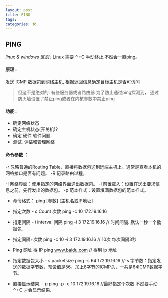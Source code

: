 ```yaml
---
layout: post
title: PING
tags: 
categories: 🛠
---
```


## PING 

*linux & windows 区别 :*
Linux 需要 ⌃+C 手动终止.不然会一直ping。

#### 原理 :

发送 ICMP 数据包到网络主机, 根据返回信息确定目标主机是否可访问
> 但这不是绝对的. 有些服务器或者路由器 为了防止通过ping探测到，
> 通过防火墙设置了禁止ping或者在内核参数中禁止ping

#### 功能 :

- 确定网络状态
- 确定主机状态(开关机)?
- 确定 硬件 软件问题.
- 测试. 评估和管理网络

#### 命令参数 ：

-r 忽略普通的Routing Table，直接将数据包送到远端主机上。通常是查看本机的网络接口是否有问题。
-R 记录路由过程。

-I 网络界面：使用指定的网络界面送出数据包。
-l 前置载入：设置在送出要求信息之前，先行发出的数据包。
-p 范本样式：设置填满数据包的范本样式。



- 命令格式：
	ping [参数] [主机名或IP地址]

- 指定次数  *- c* Count 次数
	ping -c 10 172.19.16.16

- 指定间隔   *- i* interval  间隔
	ping -i 3 172.19.16.16
	// 时间间隔.   默认一秒一个数据包.

- 指定间隔+次数
	ping -c 10 -i 3 172.19.16.16
	// 10次 每次间隔3秒

- Ping 网址 得 IP
	ping www.baidu.com
	// 得到 ip 地址

- 指定数据包大小  *- s*  packetsize 
	ping -s 64 172.19.16.16
	//-s 字节数：指定发送的数据字节数，预设值是56，加上8字节的ICMP头，一共是64ICMP数据字节。
 
- 直接显示结果.   *- p* 
	ping -p -c 10 172.19.16.16
	//最好指定个次数 不然要手动 ⌃+C 才会显示结果.



